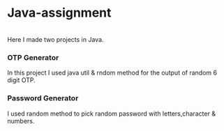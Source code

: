 # Java-assignment
<br>
Here I made two projects in Java.
<br>
<h3>OTP Generator</h3>
In this project I used java util & rndom method for the output of random 6 digit OTP.
<br>
<h3>Password Generator</h3>
I used random method to pick random password with letters,character & numbers.
